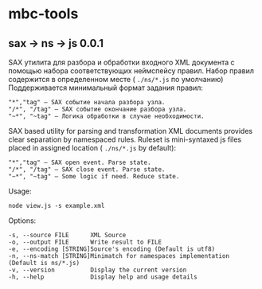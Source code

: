 mbc-tools
=

sax -> ns -> js 0.0.1
-

SAX утилита для разбора и обработки входного XML документа с помощью набора соответствующих неймспейсу правил. Набор правил содержится в определенном месте ( `./ns/*.js` по умолчанию) Поддерживается минимальный формат задания правил:

    "*","tag" – SAX событие начала разбора узла.
    "/*", "/tag" – SAX событие окончание разбора узла.
    "~*", "~tag" – Логика обработки в случае необходимости.


SAX based utility for parsing and transformation XML documents provides clear separation by namespaced rules. Ruleset is mini-syntaxed js files placed in assigned location ( `./ns/*.js` by default):

    "*","tag" – SAX open event. Parse state.
    "/*", "/tag" – SAX close event. Parse state.
    "~*", "~tag" – Some logic if need. Reduce state.

Usage:

    node view.js -s example.xml

Options:

    -s, --source FILE      XML Source
    -o, --output FILE      Write result to FILE
    -e, --encoding [STRING]Source's encoding (Default is utf8)
    -n, --ns-match [STRING]Minimatch for namespaces implementation (Default is ns/*.js)
    -v, --version          Display the current version
    -h, --help             Display help and usage details



